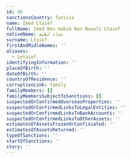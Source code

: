 ```yaml
---
id: 36
sanctionsCountry: Tunisia
name: Imed Ltaief
fullName: Imed Ben Habib Ben Bouali Ltaief
nativeName: عماد لطيف
surname: Ltaief
firstAndMidleNames: ''
aliases:
  - Letaief
identifyingInformation: ''
placeOfBirth: ''
dateOfBirth: ''
countryOfResidence: ''
corruptionLink: family
familyMembers: []
familyMembersSubjectToSanctions: []
suspectedOrConfirmedOverseasProperties: ''
suspectedOrConfirmedLinksToLegalEntities: ''
suspectedOrConfirmedLinksToBankAccounts: ''
suspectedOrConfirmedLinksToOtherAssets: ''
estimatesOfAssetsFrozenOrConfiscated: ''
estimatesOfAssetsReturned: ''
typeOfSanctions: ''
startOfSanctions: ''
story: ''
---
```

